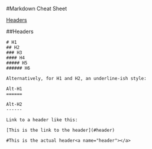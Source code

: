 #Markdown Cheat Sheet

[Headers](#headers)

##Headers <a name="headers"></a>

```
# H1
## H2
### H3
#### H4
##### H5
###### H6

Alternatively, for H1 and H2, an underline-ish style:

Alt-H1
======

Alt-H2
------

Link to a header like this:

[This is the link to the header](#header)

#This is the actual header<a name="header"></a>
```


